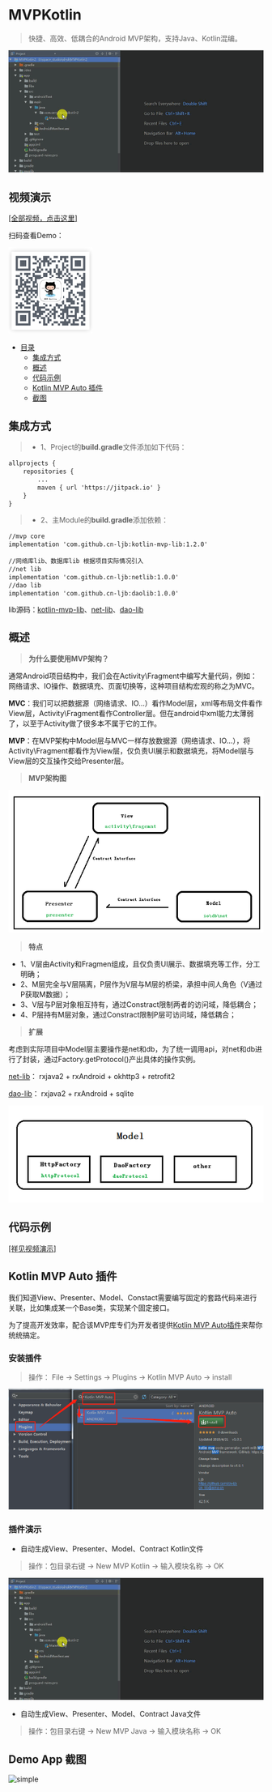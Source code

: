 # MVPKotlin

> 快捷、高效、低耦合的Android MVP架构，支持Java、Kotlin混编。

![kotlin-mvp](./img/mvp_plugin.gif)

## 视频演示

[[全部视频，点击这里]](https://cn-ljb.github.io/2019/07/08/Kotlin-MVP%E6%9E%B6%E6%9E%84%E8%A7%86%E9%A2%91%E6%BC%94%E7%A4%BA/ "视频演示")


扫码查看Demo：

![mvp](./img/qrcode.png)


* [目录](#)
	* [集成方式](#res1)
	* [概述](#res2)
	* [代码示例](#res3)
	* [Kotlin MVP Auto 插件](#res4)
	* [截图](#res5)

## <div id="res1">集成方式</div>

> * 1、Project的**build.gradle**文件添加如下代码：

	allprojects {
	    repositories {
	      	...
	        maven { url 'https://jitpack.io' }
	    }
	}

> * 2、主Module的**build.gradle**添加依赖：

    //mvp core
    implementation 'com.github.cn-ljb:kotlin-mvp-lib:1.2.0'
	
	//网络库lib、数据库lib 根据项目实际情况引入
    //net lib
    implementation 'com.github.cn-ljb:netlib:1.0.0'
    //dao lib
    implementation 'com.github.cn-ljb:daolib:1.0.0'

lib源码：[kotlin-mvp-lib](https://github.com/cn-ljb/kotlin-mvp-lib)、[net-lib](https://github.com/cn-ljb/netlib)、[dao-lib](https://github.com/cn-ljb/daolib)


## <div id="res2">概述</div>

> **为什么要使用MVP架构？**

通常Android项目结构中，我们会在Activity\Fragment中编写大量代码，例如：网络请求、IO操作、数据填充、页面切换等，这种项目结构宏观的称之为MVC。

**MVC**：我们可以把数据源（网络请求、IO...）看作Model层，xml等布局文件看作View层，Activity\Fragment看作Controller层。但在android中xml能力太薄弱了，以至于Activity做了很多本不属于它的工作。

**MVP**：在MVP架构中Model层与MVC一样存放数据源（网络请求、IO...），将Activity\Fragment都看作为View层，仅负责UI展示和数据填充，将Model层与View层的交互操作交给Presenter层。

> **MVP架构图**

![mvp](./img/mvp.png)

> **特点**

 * 1、V层由Activity和Fragmen组成，且仅负责UI展示、数据填充等工作，分工明确；
 * 2、M层完全与V层隔离，P层作为V层与M层的桥梁，承担中间人角色（V通过P获取M数据）；
 * 3、V层与P层对象相互持有，通过Constract限制两者的访问域，降低耦合；
 * 4、P层持有M层对象，通过Constract限制P层可访问域，降低耦合；

> **扩展**

考虑到实际项目中Model层主要操作是net和db，为了统一调用api，对net和db进行了封装，通过Factory.getProtocol()产出具体的操作实例。

[net-lib](https://github.com/cn-ljb/netlib)： rxjava2 + rxAndroid + okhttp3 + retrofit2

[dao-lib](https://github.com/cn-ljb/daolib)： rxjava2 + rxAndroid + sqlite

![mvp](./img/model.png)


## <div id="res3">代码示例</div>

[[祥见视频演示]](https://cn-ljb.github.io/2019/07/08/Kotlin-MVP%E6%9E%B6%E6%9E%84%E8%A7%86%E9%A2%91%E6%BC%94%E7%A4%BA/ "视频演示")
		
## <div id="res4">Kotlin MVP Auto 插件</div>

我们知道View、Presenter、Model、Constact需要编写固定的套路代码来进行关联，比如集成某一个Base类，实现某个固定接口。

为了提高开发效率，配合该MVP库专们为开发者提供[Kotlin MVP Auto插件](https://github.com/cn-ljb/kotlin-mvp-plugin "Kotlin MVP Auto")来帮你统统搞定。

### 安装插件

> 操作： File -> Settings -> Plugins -> Kotlin MVP Auto -> install

![plugin_install](./img/plugin_install.png)

### 插件演示

 * 自动生成View、Presenter、Model、Contract Kotlin文件

> 操作：包目录右键 -> New MVP Kotlin -> 输入模块名称 -> OK

![kotlin-mvp](./img/mvp_plugin.gif)


 * 自动生成View、Presenter、Model、Contract Java文件

> 操作：包目录右键 -> New MVP Java -> 输入模块名称 -> OK

## <div id="res5">Demo App 截图</div>

![simple](./img/anim.gif)

